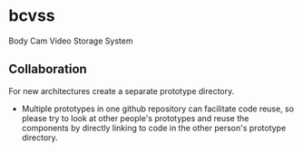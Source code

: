 bcvss
=====

Body Cam Video Storage System

Collaboration
-------------

For new architectures create a separate prototype directory.

- Multiple prototypes in one github repository can facilitate code reuse,
so please try to look at other people's prototypes and reuse the components
by directly linking to code in the other person's prototype directory.
